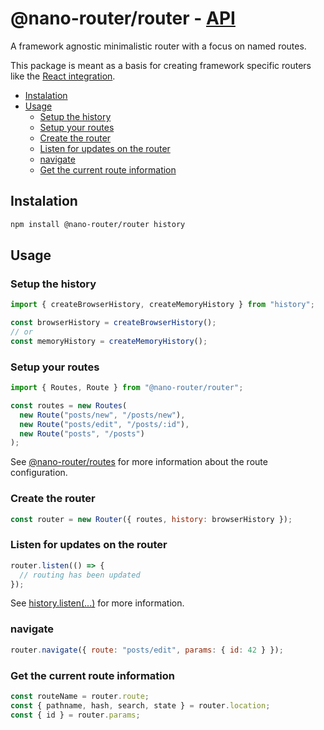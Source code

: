 # @nano-router/router - [API](./API.md)

A framework agnostic minimalistic router with a focus on named routes.

This package is meant as a basis for creating framework specific routers like the [React integration](../react).

<!-- toc -->

- [Instalation](#instalation)
- [Usage](#usage)
  - [Setup the history](#setup-the-history)
  - [Setup your routes](#setup-your-routes)
  - [Create the router](#create-the-router)
  - [Listen for updates on the router](#listen-for-updates-on-the-router)
  - [navigate](#navigate)
  - [Get the current route information](#get-the-current-route-information)

<!-- tocstop -->

## Instalation

```sh
npm install @nano-router/router history
```

## Usage

### Setup the history

```js
import { createBrowserHistory, createMemoryHistory } from "history";

const browserHistory = createBrowserHistory();
// or
const memoryHistory = createMemoryHistory();
```

### Setup your routes

```js
import { Routes, Route } from "@nano-router/router";

const routes = new Routes(
  new Route("posts/new", "/posts/new"),
  new Route("posts/edit", "/posts/:id"),
  new Route("posts", "/posts")
);
```

See [@nano-router/routes](../routes/) for more information about the route
configuration.

### Create the router

```js
const router = new Router({ routes, history: browserHistory });
```

### Listen for updates on the router

```js
router.listen(() => {
  // routing has been updated
});
```

See
[history.listen(...)](https://github.com/ReactTraining/history/blob/master/docs/api-reference.md#history.listen)
for more information.

### navigate

```js
router.navigate({ route: "posts/edit", params: { id: 42 } });
```

### Get the current route information

```js
const routeName = router.route;
const { pathname, hash, search, state } = router.location;
const { id } = router.params;
```
